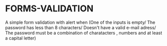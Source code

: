# FORMS-VALIDATION
A simple form validation with alert when (One of the inputs is empty/ The password has less than 8 characters/ Doesn't have a valid e-mail adress/ The password must be a combination of charatacters , numbers and at least a capital letter)
